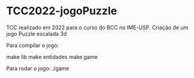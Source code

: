 # TCC2022-jogoPuzzle
TCC realizado em 2022 para o curso do BCC no IME-USP. Criação de um jogo Puzzle escalada 3d

Para compilar o jogo:

make lib
make entidades
make game

Para rodar o jogo:
./game

